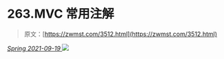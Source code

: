 <!--yml
category: 未分类
date: 0001-01-01 00:00:00
--->

# 263.MVC 常用注解

> 原文：[https://zwmst.com/3512.html](https://zwmst.com/3512.html)

   [ *Spring* ](https://zwmst.com/spring)*[ <time datetime="2021-09-19T20:50:34+08:00"> 2021-09-19 </time> ](https://zwmst.com/3512.html)  ![](img/df74f6febe0414774a9b7600ce177e92.png)*